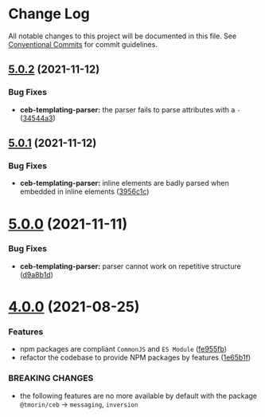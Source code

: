 # Change Log

All notable changes to this project will be documented in this file.
See [Conventional Commits](https://conventionalcommits.org) for commit guidelines.

## [5.0.2](https://github.com/tmorin/ceb/compare/v5.0.1...v5.0.2) (2021-11-12)


### Bug Fixes

* **ceb-templating-parser:** the parser fails to parse attributes with a `-` ([34544a3](https://github.com/tmorin/ceb/commit/34544a35ed400bd0bf0d2f0d0f24e0166f2c19dd))





## [5.0.1](https://github.com/tmorin/ceb/compare/v5.0.0...v5.0.1) (2021-11-12)


### Bug Fixes

* **ceb-templating-parser:** inline elements are badly parsed when embedded in inline elements ([3956c1c](https://github.com/tmorin/ceb/commit/3956c1c47c099b9e892d1cad52bdec566ad10f94))





# [5.0.0](https://github.com/tmorin/ceb/compare/v4.0.2...v5.0.0) (2021-11-11)


### Bug Fixes

* **ceb-templating-parser:** parser cannot work on repetitive structure ([d9a8b1d](https://github.com/tmorin/ceb/commit/d9a8b1d296bee632ea07ac0c17f0c35cdd58ee58))





# [4.0.0](https://github.com/tmorin/ceb/compare/v3.5.0...v4.0.0) (2021-08-25)


### Features

* npm packages are compliant `CommonJS` and `ES Module` ([fe955fb](https://github.com/tmorin/ceb/commit/fe955fb6257b0750f93c477e76f8593af335da6d))
* refactor the codebase to provide NPM packages by features ([1e65b1f](https://github.com/tmorin/ceb/commit/1e65b1fd968dff22f30338550ba4b705b04ddc59))


### BREAKING CHANGES

* the following features are no more available by default with the package `@tmorin/ceb` -> `messaging`, `inversion`
